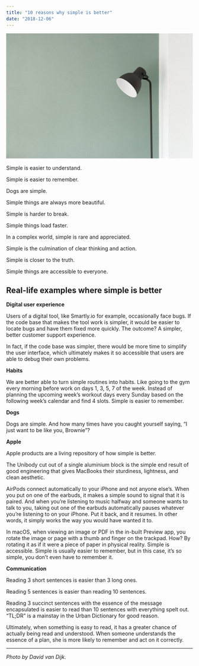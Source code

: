 ```yaml
---
title: "10 reasons why simple is better"
date: "2018-12-06"
---
```


![Why simple is better](images/Why-simple-is-better-1024x686.jpg)

Simple is easier to understand.

Simple is easier to remember.

Dogs are simple.

Simple things are always more beautiful.

Simple is harder to break.

Simple things load faster.

In a complex world, simple is rare and appreciated.

Simple is the culmination of clear thinking and action.

Simple is closer to the truth.

Simple things are accessible to everyone.

## Real-life examples where simple is better

**Digital user experience**

Users of a digital tool, like Smartly.io for example, occasionally face bugs. If the code base that makes the tool work is simpler, it would be easier to locate bugs and have them fixed more quickly. The outcome? A simpler, better customer support experience.

In fact, if the code base was simpler, there would be more time to simplify the user interface, which ultimately makes it so accessible that users are able to debug their own problems.

**Habits**

We are better able to turn simple routines into habits. Like going to the gym every morning before work on days 1, 3, 5, 7 of the week. Instead of planning the upcoming week’s workout days every Sunday based on the following week’s calendar and find 4 slots. Simple is easier to remember.

**Dogs**

Dogs are simple. And how many times have you caught yourself saying, “I just want to be like you, Brownie”?

**Apple**

Apple products are a living repository of how simple is better.

The Unibody cut out of a single aluminium block is the simple end result of good engineering that gives MacBooks their sturdiness, lightness, and clean aesthetic.

AirPods connect automatically to your iPhone and not anyone else’s. When you put on one of the earbuds, it makes a simple sound to signal that it is paired. And when you’re listening to music halfway and someone wants to talk to you, taking out one of the earbuds automatically pauses whatever you’re listening to on your iPhone. Put it back, and it resumes. In other words, it simply works the way you would have wanted it to.

In macOS, when viewing an image or PDF in the in-built Preview app, you rotate the image or page with a thumb and finger on the trackpad. How? By rotating it as if it were a piece of paper in physical reality. Simple is accessible. Simple is usually easier to remember, but in this case, it’s so simple, you don’t even have to remember it.

**Communication**

Reading 3 short sentences is easier than 3 long ones.

Reading 5 sentences is easier than reading 10 sentences.

Reading 3 succinct sentences with the essence of the message encapsulated is easier to read than 10 sentences with everything spelt out. “TL;DR” is a mainstay in the Urban Dictionary for good reason.

Ultimately, when something is easy to read, it has a greater chance of actually being read and understood. When someone understands the essence of a plan, she is more likely to remember and act on it correctly.

* * *

_Photo by David van Dijk._
